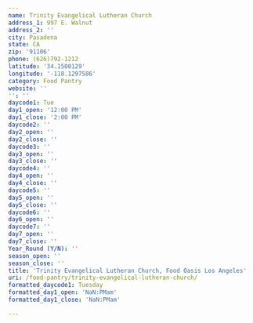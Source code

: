 ```yaml
---
name: Trinity Evangelical Lutheran Church
address_1: 997 E. Walnut
address_2: ''
city: Pasadena
state: CA
zip: '91106'
phone: (626)792-1212
latitude: '34.1500129'
longitude: '-118.1297586'
category: Food Pantry
website: ''
'': ''
daycode1: Tue
day1_open: '12:00 PM'
day1_close: '2:00 PM'
daycode2: ''
day2_open: ''
day2_close: ''
daycode3: ''
day3_open: ''
day3_close: ''
daycode4: ''
day4_open: ''
day4_close: ''
daycode5: ''
day5_open: ''
day5_close: ''
daycode6: ''
day6_open: ''
daycode7: ''
day7_open: ''
day7_close: ''
Year_Round (Y/N): ''
season_open: ''
season_close: ''
title: 'Trinity Evangelical Lutheran Church, Food Oasis Los Angeles'
uri: /food-pantry/trinity-evangelical-lutheran-church/
formatted_daycode1: Tuesday
formatted_day1_open: 'NaN:PMam'
formatted_day1_close: 'NaN:PMam'

---
```

